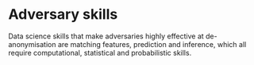 # Adversary skills

Data science skills that make adversaries highly effective at de-anonymisation are matching features, prediction and inference, which all require computational, statistical and probabilistic skills.

